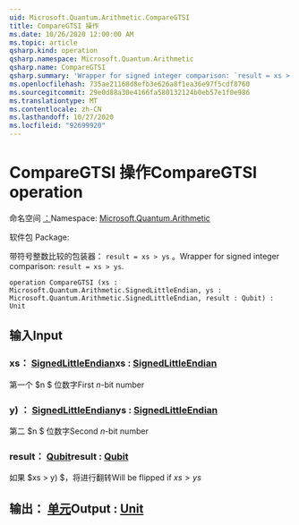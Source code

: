 ```yaml
---
uid: Microsoft.Quantum.Arithmetic.CompareGTSI
title: CompareGTSI 操作
ms.date: 10/26/2020 12:00:00 AM
ms.topic: article
qsharp.kind: operation
qsharp.namespace: Microsoft.Quantum.Arithmetic
qsharp.name: CompareGTSI
qsharp.summary: 'Wrapper for signed integer comparison: `result = xs > ys`.'
ms.openlocfilehash: 735ae21168d8efb3e626a8f1ea36e97f5cdf8760
ms.sourcegitcommit: 29e0d88a30e4166fa580132124b0eb57e1f0e986
ms.translationtype: MT
ms.contentlocale: zh-CN
ms.lasthandoff: 10/27/2020
ms.locfileid: "92699920"
---
```

# <a name="comparegtsi-operation"></a><span data-ttu-id="241b2-102">CompareGTSI 操作</span><span class="sxs-lookup"><span data-stu-id="241b2-102">CompareGTSI operation</span></span>

<span data-ttu-id="241b2-103">命名空间 [：](xref:Microsoft.Quantum.Arithmetic)</span><span class="sxs-lookup"><span data-stu-id="241b2-103">Namespace: [Microsoft.Quantum.Arithmetic](xref:Microsoft.Quantum.Arithmetic)</span></span>

<span data-ttu-id="241b2-104">软件包 [](https://nuget.org/packages/)</span><span class="sxs-lookup"><span data-stu-id="241b2-104">Package: [](https://nuget.org/packages/)</span></span>


<span data-ttu-id="241b2-105">带符号整数比较的包装器： `result = xs > ys` 。</span><span class="sxs-lookup"><span data-stu-id="241b2-105">Wrapper for signed integer comparison: `result = xs > ys`.</span></span>

```qsharp
operation CompareGTSI (xs : Microsoft.Quantum.Arithmetic.SignedLittleEndian, ys : Microsoft.Quantum.Arithmetic.SignedLittleEndian, result : Qubit) : Unit
```


## <a name="input"></a><span data-ttu-id="241b2-106">输入</span><span class="sxs-lookup"><span data-stu-id="241b2-106">Input</span></span>

### <a name="xs--signedlittleendian"></a><span data-ttu-id="241b2-107">xs： [SignedLittleEndian](xref:Microsoft.Quantum.Arithmetic.SignedLittleEndian)</span><span class="sxs-lookup"><span data-stu-id="241b2-107">xs : [SignedLittleEndian](xref:Microsoft.Quantum.Arithmetic.SignedLittleEndian)</span></span>

<span data-ttu-id="241b2-108">第一个 $n $ 位数字</span><span class="sxs-lookup"><span data-stu-id="241b2-108">First $n$-bit number</span></span>


### <a name="ys--signedlittleendian"></a><span data-ttu-id="241b2-109">y) ： [SignedLittleEndian](xref:Microsoft.Quantum.Arithmetic.SignedLittleEndian)</span><span class="sxs-lookup"><span data-stu-id="241b2-109">ys : [SignedLittleEndian](xref:Microsoft.Quantum.Arithmetic.SignedLittleEndian)</span></span>

<span data-ttu-id="241b2-110">第二 $n $ 位数字</span><span class="sxs-lookup"><span data-stu-id="241b2-110">Second $n$-bit number</span></span>


### <a name="result--qubit"></a><span data-ttu-id="241b2-111">result： [Qubit](xref:microsoft.quantum.lang-ref.qubit)</span><span class="sxs-lookup"><span data-stu-id="241b2-111">result : [Qubit](xref:microsoft.quantum.lang-ref.qubit)</span></span>

<span data-ttu-id="241b2-112">如果 $xs > y) $，将进行翻转</span><span class="sxs-lookup"><span data-stu-id="241b2-112">Will be flipped if $xs > ys$</span></span>



## <a name="output--unit"></a><span data-ttu-id="241b2-113">输出： [单元](xref:microsoft.quantum.lang-ref.unit)</span><span class="sxs-lookup"><span data-stu-id="241b2-113">Output : [Unit](xref:microsoft.quantum.lang-ref.unit)</span></span>

